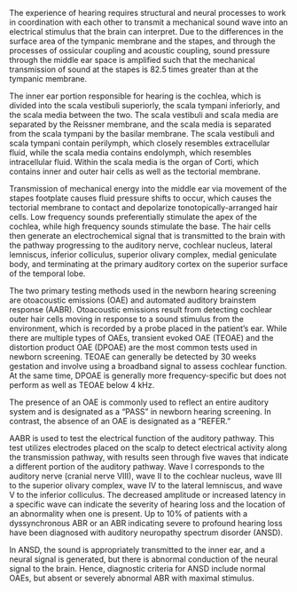The experience of hearing requires structural and neural processes to work in coordination with each other to transmit a mechanical sound wave into an electrical stimulus that the brain can interpret. Due to the differences in the surface area of the tympanic membrane and the stapes, and through the processes of ossicular coupling and acoustic coupling, sound pressure through the middle ear space is amplified such that the mechanical transmission of sound at the stapes is 82.5 times greater than at the tympanic membrane.

The inner ear portion responsible for hearing is the cochlea, which is divided into the scala vestibuli superiorly, the scala tympani inferiorly, and the scala media between the two. The scala vestibuli and scala media are separated by the Reissner membrane, and the scala media is separated from the scala tympani by the basilar membrane. The scala vestibuli and scala tympani contain perilymph, which closely resembles extracellular fluid, while the scala media contains endolymph, which resembles intracellular fluid. Within the scala media is the organ of Corti, which contains inner and outer hair cells as well as the tectorial membrane.

Transmission of mechanical energy into the middle ear via movement of the stapes footplate causes fluid pressure shifts to occur, which causes the tectorial membrane to contact and depolarize tonotopically-arranged hair cells. Low frequency sounds preferentially stimulate the apex of the cochlea, while high frequency sounds stimulate the base. The hair cells then generate an electrochemical signal that is transmitted to the brain with the pathway progressing to the auditory nerve, cochlear nucleus, lateral lemniscus, inferior colliculus, superior olivary complex, medial geniculate body, and terminating at the primary auditory cortex on the superior surface of the temporal lobe.

The two primary testing methods used in the newborn hearing screening are otoacoustic emissions (OAE) and automated auditory brainstem response (AABR). Otoacoustic emissions result from detecting cochlear outer hair cells moving in response to a sound stimulus from the environment, which is recorded by a probe placed in the patient’s ear. While there are multiple types of OAEs, transient evoked OAE (TEOAE) and the distortion product OAE (DPOAE) are the most common tests used in newborn screening. TEOAE can generally be detected by 30 weeks gestation and involve using a broadband signal to assess cochlear function. At the same time, DPOAE is generally more frequency-specific but does not perform as well as TEOAE below 4 kHz.

The presence of an OAE is commonly used to reflect an entire auditory system and is designated as a “PASS” in newborn hearing screening. In contrast, the absence of an OAE is designated as a “REFER.”

AABR is used to test the electrical function of the auditory pathway. This test utilizes electrodes placed on the scalp to detect electrical activity along the transmission pathway, with results seen through five waves that indicate a different portion of the auditory pathway. Wave I corresponds to the auditory nerve (cranial nerve VIII), wave II to the cochlear nucleus, wave III to the superior olivary complex, wave IV to the lateral lemniscus, and wave V to the inferior colliculus. The decreased amplitude or increased latency in a specific wave can indicate the severity of hearing loss and the location of an abnormality when one is present. Up to 10% of patients with a dyssynchronous ABR or an ABR indicating severe to profound hearing loss have been diagnosed with auditory neuropathy spectrum disorder (ANSD).

In ANSD, the sound is appropriately transmitted to the inner ear, and a neural signal is generated, but there is abnormal conduction of the neural signal to the brain. Hence, diagnostic criteria for ANSD include normal OAEs, but absent or severely abnormal ABR with maximal stimulus.